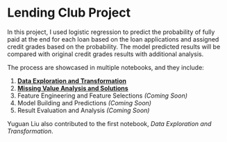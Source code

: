# Lending Club Project

In this project, I used logistic regression to predict the probability of fully paid at the end for each loan based on the loan applications and assigned credit grades based on the probability. The model predicted results will be compared with original credit grades results with additional analysis.

The process are showcased in multiple notebooks, and they include:

1. **[Data Exploration and Transformation]**
2. **[Missing Value Analysis and Solutions]**
3. Feature Engineering and Feature Selections *(Coming Soon)*
4. Model Building and Predictions *(Coming Soon)*
5. Result Evaluation and Analysis *(Coming Soon)*

Yuguan Liu also contributed to the first notebook, *Data Exploration and Transformation*.

[Data Exploration and Transformation]: https://nbviewer.jupyter.org/github/Junweiw/LendingClub/blob/master/2.%20Missing_Value_Analysis_and_Solutions.ipynb
[Missing Value Analysis and Solutions]: https://nbviewer.jupyter.org/github/Junweiw/LendingClub/blob/master/1.%20Data%20Exploration%20%26%20Transformation.ipynb

